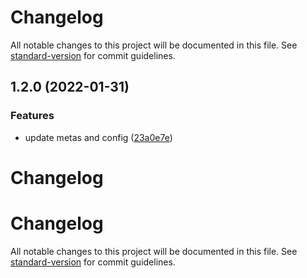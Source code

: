 # Changelog

All notable changes to this project will be documented in this file. See [standard-version](https://github.com/conventional-changelog/standard-version) for commit guidelines.

## 1.2.0 (2022-01-31)


### Features

* update metas and config ([23a0e7e](https://github.com/WebTestingTrit/practica-jest/commit/23a0e7e0b35171e39cb0bdc126a10bb120e2b652))

# Changelog





# Changelog

All notable changes to this project will be documented in this file. See [standard-version](https://github.com/conventional-changelog/standard-version) for commit guidelines.
